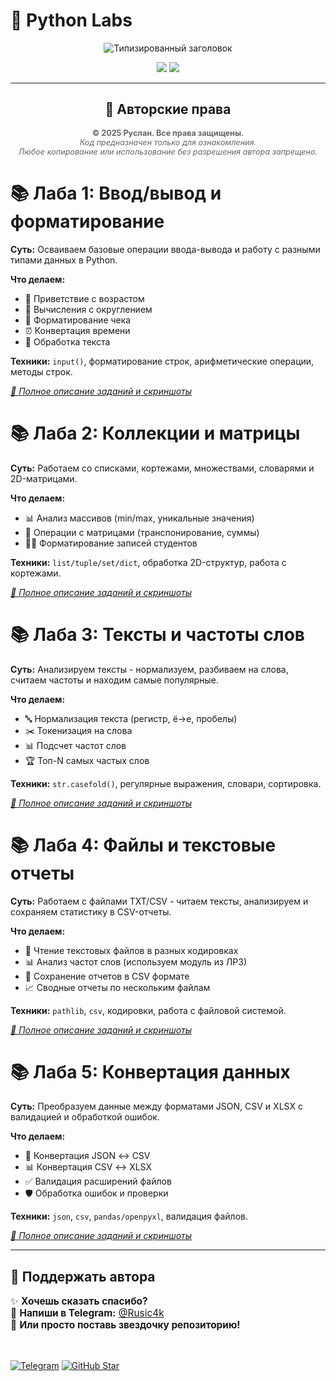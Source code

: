 # 🐍 Python Labs

<div align="center">

<!-- Анимированный заголовок -->
<img src="https://readme-typing-svg.herokuapp.com?font=Fira+Code&weight=600&size=28&duration=3000&pause=1000&color=00FF88&center=true&vCenter=true&width=600&lines=🚀+Лабораторные+работы+от+Руслана;💻+Python+Developer;🎯+С+любовью+к+коду" alt="Типизированный заголовок" />

<!-- Бейджи -->
<p>
  <img src="https://img.shields.io/badge/Студент-Разработчик-blue?style=for-the-badge" />
  <img src="https://img.shields.io/badge/Python-3.12-green?style=for-the-badge&logo=python" />
</p>

</div>

<div align="center">

---

## 📜 **Авторские права**

<div style="font-size: 0.9em; color: #666;">

**© 2025 Руслан. Все права защищены.**  
*Код предназначен только для ознакомления.  
Любое копирование или использование без разрешения автора запрещено.*

</div>

</div>

# 📚 Лаба 1: Ввод/вывод и форматирование

**Суть:** Осваиваем базовые операции ввода-вывода и работу с разными типами данных в Python.

**Что делаем:**
- 🎯 Приветствие с возрастом
- 🧮 Вычисления с округлением  
- 🧾 Форматирование чека
- ⏰ Конвертация времени
- 👤 Обработка текста

**Техники:** `input()`, форматирование строк, арифметические операции, методы строк.

*[📄 Полное описание заданий и скриншоты](./src/lab01/README.md)*

# 📚 Лаба 2: Коллекции и матрицы

**Суть:** Работаем со списками, кортежами, множествами, словарями и 2D-матрицами.

**Что делаем:**
- 📊 Анализ массивов (min/max, уникальные значения)
- 🧮 Операции с матрицами (транспонирование, суммы)
- 👨‍🎓 Форматирование записей студентов

**Техники:** `list/tuple/set/dict`, обработка 2D-структур, работа с кортежами.

*[📄 Полное описание заданий и скриншоты](./src/lab02/README.md)*

# 📚 Лаба 3: Тексты и частоты слов

**Суть:** Анализируем тексты - нормализуем, разбиваем на слова, считаем частоты и находим самые популярные.

**Что делаем:**
- 🔤 Нормализация текста (регистр, ё→е, пробелы)
- ✂️ Токенизация на слова
- 📊 Подсчет частот слов
- 🏆 Топ-N самых частых слов

**Техники:** `str.casefold()`, регулярные выражения, словари, сортировка.

*[📄 Полное описание заданий и скриншоты](./src/lab03/README.md)*


# 📚 Лаба 4: Файлы и текстовые отчеты

**Суть:** Работаем с файлами TXT/CSV - читаем тексты, анализируем и сохраняем статистику в CSV-отчеты.

**Что делаем:**
- 📁 Чтение текстовых файлов в разных кодировках
- 📊 Анализ частот слов (используем модуль из ЛР3)
- 💾 Сохранение отчетов в CSV формате
- 📈 Сводные отчеты по нескольким файлам

**Техники:** `pathlib`, `csv`, кодировки, работа с файловой системой.

*[📄 Полное описание заданий и скриншоты](./src/lab04/README.md)*

# 📚 Лаба 5: Конвертация данных

**Суть:** Преобразуем данные между форматами JSON, CSV и XLSX с валидацией и обработкой ошибок.

**Что делаем:**
- 🔄 Конвертация JSON ↔ CSV
- 📊 Конвертация CSV ↔ XLSX  
- ✅ Валидация расширений файлов
- 🛡 Обработка ошибок и проверки

**Техники:** `json`, `csv`, `pandas/openpyxl`, валидация файлов.

*[📄 Полное описание заданий и скриншоты](./src/lab05/README.md)*

---

## 💝 Поддержать автора

<div style="font-size: 1.1em;">

✨ **Хочешь сказать спасибо?**  
💌 **Напиши в Telegram:** [@Rusic4k](https://t.me/rusic4k)  
🌟 **Или просто поставь звездочку репозиторию!**

</div>

<br>

[![Telegram](https://img.shields.io/badge/💬_Написать_автору-0088cc?style=for-the-badge&logo=telegram&logoColor=white)](https://t.me/rusic4k)
[![GitHub Star](https://img.shields.io/badge/⭐_Поставить_звезду-ffd700?style=for-the-badge&logo=github&logoColor=black)](https://github.com/yourusername)

</div>